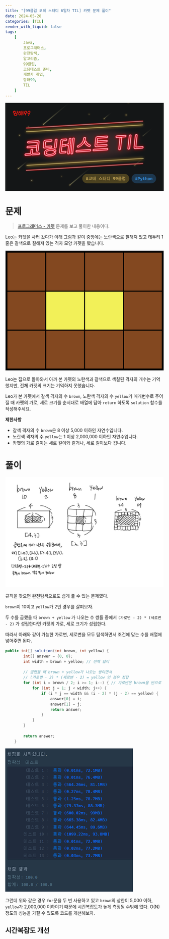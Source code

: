 ```yaml
---
title: "[99클럽 코테 스터디 6일차 TIL] 카펫 문제 풀이"
date: 2024-05-28
categories: [TIL]
render_with_liquid: false
tags:
    [
        Java,
        프로그래머스,
        완전탐색,
        알고리즘,
        99클럽,
        코딩테스트 준비,
        개발자 취업,
        항해99,
        TIL
    ]
---
```


![99클럽 썸네일](/assets/img/posts/99클럽_thumbnail.png)

# 문제
> [프로그래머스 - 카펫](https://school.programmers.co.kr/learn/courses/30/lessons/42842) 문제를 보고 풀이한 내용이다.

Leo는 카펫을 사러 갔다가 아래 그림과 같이 중앙에는 노란색으로 칠해져 있고 테두리 1줄은 갈색으로 칠해져 있는 격자 모양 카펫을 봤습니다.

![카펫 문제 이미지](/assets/img/posts/2024-05-28-1.png)

Leo는 집으로 돌아와서 아까 본 카펫의 노란색과 갈색으로 색칠된 격자의 개수는 기억했지만, 전체 카펫의 크기는 기억하지 못했습니다.

Leo가 본 카펫에서 갈색 격자의 수 `brown`, 노란색 격자의 수 `yellow`가 매개변수로 주어질 때 카펫의 가로, 세로 크기를 순서대로 배열에 담아 `return` 하도록 `solution` 함수를 작성해주세요.

**제한사항**
- 갈색 격자의 수 `brown`은 8 이상 5,000 이하인 자연수입니다.
- 노란색 격자의 수 `yellow`는 1 이상 2,000,000 이하인 자연수입니다.
- 카펫의 가로 길이는 세로 길이와 같거나, 세로 길이보다 깁니다.

# 풀이
![카펫 문제 풀이](/assets/img/posts/2024-05-28-2.jpg)

규칙을 찾으면 완전탐색으로도 쉽게 풀 수 있는 문제였다.


`brown`이 10이고 `yellow`가 2인 경우를 살펴보자.

두 수를 곱했을 때 `brown + yellow` 가 나오는 수 쌍들 중에서 `(가로변 - 2) * (세로변 - 2)` 가 성립한다면 카펫의 가로, 세로 크기가 성립한다.

따라서 아래와 같이 가능한 가로변, 세로변을 모두 탐색하면서 조건에 맞는 수를 배열에 넣어주면 된다.

```java
public int[] solution(int brown, int yellow) {
        int[] answer = {0, 0};
        int width = brown + yellow; // 전체 넓이

        // 곱했을 때 brown + yellow가 나오는 쌍이면서
        // (가로변 - 2) * (세로변 - 2) = yellow 인 경우 정답
        for (int i = brown / 2; i >= 1; i--) { // 가로변은 brown을 반으로 나눈 수보다 클 수없다
            for (int j = 1; j < width; j++) {
                if (i * j == width && (i - 2) * (j - 2) == yellow) {
                    answer[0] = i;
                    answer[1] = j;
                    return answer;
                }
            }
        }

        return answer;
    }
```

![채점 결과](/assets/img/posts/2024-05-28-3.png)

그런데 위와 같은 경우 `for`문을 두 번 사용하고 있고 `brown`의 상한이 5,000 이하, `yellow`가 2,000,000 이하이기 때문에 시간복잡도가 높게 측정될 수밖에 없다. O(N) 정도의 성능을 가질 수 있도록 코드를 개선해보자.

## 시간복잡도 개선
